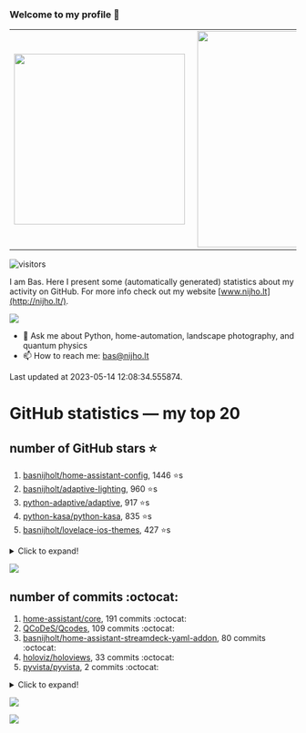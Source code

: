### Welcome to my profile 👋

<center>
  <table>
    <tr>
        <td><img width="300px" align="left" src="https://github-readme-stats.vercel.app/api/top-langs/?username=basnijholt&hide=TeX,Jupyter%20Notebook&layout=compact&theme=radical" /></td>
        <td><img align='right' src="https://github-readme-stats.vercel.app/api?username=basnijholt&show_icons=true&theme=radical" width="380"></td>
    </tr>
  </table>
</center>

![visitors](https://visitor-badge.glitch.me/badge?page_id=basnijholt.visitor-badge)

I am Bas. Here I present some (automatically generated) statistics about my activity on GitHub. For more info check out my website [www.nijho.lt](http://nijho.lt/).

![](https://www.nijho.lt/authors/admin/avatar_hu9e60e4b9bc120dfb6a666009f2878da6_182107_250x250_fill_q90_lanczos_center.jpg)

- 💬 Ask me about Python, home-automation, landscape photography, and quantum physics
- 📫 How to reach me: bas@nijho.lt

Last updated at 2023-05-14 12:08:34.555874.

# GitHub statistics — my top 20

## number of GitHub stars ⭐️

1. [basnijholt/home-assistant-config](https://github.com/basnijholt/home-assistant-config/), 1446 ⭐️s
2. [basnijholt/adaptive-lighting](https://github.com/basnijholt/adaptive-lighting/), 960 ⭐️s
3. [python-adaptive/adaptive](https://github.com/python-adaptive/adaptive/), 917 ⭐️s
4. [python-kasa/python-kasa](https://github.com/python-kasa/python-kasa/), 835 ⭐️s
5. [basnijholt/lovelace-ios-themes](https://github.com/basnijholt/lovelace-ios-themes/), 427 ⭐️s
<details><summary>Click to expand!</summary>

6. [basnijholt/lovelace-ios-dark-mode-theme](https://github.com/basnijholt/lovelace-ios-dark-mode-theme/), 410 ⭐️s
7. [basnijholt/miflora](https://github.com/basnijholt/miflora/), 360 ⭐️s
8. [topocm/topocm_content](https://github.com/topocm/topocm_content/), 238 ⭐️s
9. [basnijholt/home-assistant-streamdeck-yaml](https://github.com/basnijholt/home-assistant-streamdeck-yaml/), 106 ⭐️s
10. [basnijholt/rsync-time-machine.py](https://github.com/basnijholt/rsync-time-machine.py/), 96 ⭐️s
11. [basnijholt/home-assistant-macbook-touch-bar](https://github.com/basnijholt/home-assistant-macbook-touch-bar/), 92 ⭐️s
12. [kwant-project/kwant](https://github.com/kwant-project/kwant/), 72 ⭐️s
13. [basnijholt/markdown-code-runner](https://github.com/basnijholt/markdown-code-runner/), 53 ⭐️s
14. [basnijholt/home-assistant-streamdeck-yaml-addon](https://github.com/basnijholt/home-assistant-streamdeck-yaml-addon/), 42 ⭐️s
15. [basnijholt/aiokef](https://github.com/basnijholt/aiokef/), 28 ⭐️s
16. [basnijholt/thesis-cover](https://github.com/basnijholt/thesis-cover/), 25 ⭐️s
17. [basnijholt/instacron](https://github.com/basnijholt/instacron/), 19 ⭐️s
18. [basnijholt/adaptive-scheduler](https://github.com/basnijholt/adaptive-scheduler/), 17 ⭐️s
19. [basnijholt/addon-otmonitor](https://github.com/basnijholt/addon-otmonitor/), 13 ⭐️s
20. [kwant-project/kwant-tutorial-2016](https://github.com/kwant-project/kwant-tutorial-2016/), 13 ⭐️s

</details>

![](https://github.com/basnijholt/basnijholt/raw/main/stars_over_time.png)

## number of commits :octocat:

1. [home-assistant/core](https://github.com/home-assistant/core/), 191 commits :octocat:
2. [QCoDeS/Qcodes](https://github.com/QCoDeS/Qcodes/), 109 commits :octocat:
3. [basnijholt/home-assistant-streamdeck-yaml-addon](https://github.com/basnijholt/home-assistant-streamdeck-yaml-addon/), 80 commits :octocat:
4. [holoviz/holoviews](https://github.com/holoviz/holoviews/), 33 commits :octocat:
5. [pyvista/pyvista](https://github.com/pyvista/pyvista/), 2 commits :octocat:
<details><summary>Click to expand!</summary>

6. [kedro-org/kedro](https://github.com/kedro-org/kedro/), 2 commits :octocat:
7. [microsoft/qmt](https://github.com/microsoft/qmt/), 0 commits :octocat:
8. [conda-forge/tkwant-feedstock](https://github.com/conda-forge/tkwant-feedstock/), 0 commits :octocat:
9. [vallops99/Conda-autoactivate-env](https://github.com/vallops99/Conda-autoactivate-env/), 0 commits :octocat:
10. [conda-forge/conda-forge-pinning-feedstock](https://github.com/conda-forge/conda-forge-pinning-feedstock/), 0 commits :octocat:
11. [conda-forge/pelican-feedstock](https://github.com/conda-forge/pelican-feedstock/), 0 commits :octocat:
12. [conda-forge/fenics-feedstock](https://github.com/conda-forge/fenics-feedstock/), 0 commits :octocat:
13. [Kobold/text_histogram](https://github.com/Kobold/text_histogram/), 0 commits :octocat:
14. [custom-components/pyscript](https://github.com/custom-components/pyscript/), 0 commits :octocat:
15. [conda-forge/adaptive-feedstock](https://github.com/conda-forge/adaptive-feedstock/), 0 commits :octocat:
16. [basnijholt/adaptive-talk](https://github.com/basnijholt/adaptive-talk/), 0 commits :octocat:
17. [PrefectHQ/prefect](https://github.com/PrefectHQ/prefect/), 0 commits :octocat:
18. [home-assistant/supervisor](https://github.com/home-assistant/supervisor/), 0 commits :octocat:
19. [kraih/kefctl](https://github.com/kraih/kefctl/), 0 commits :octocat:
20. [home-assistant/developers.home-assistant](https://github.com/home-assistant/developers.home-assistant/), 0 commits :octocat:

</details>

![](https://github.com/basnijholt/basnijholt/raw/main/commits_per_hour.png)

![](https://github.com/basnijholt/basnijholt/raw/main/commits_per_weekday.png)

